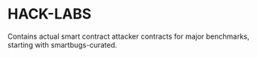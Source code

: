 # HACK-LABS

Contains actual smart contract attacker contracts for major benchmarks, starting with smartbugs-curated.


